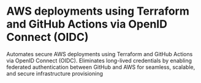 # AWS deployments using Terraform and GitHub Actions via OpenID Connect (OIDC)

Automates secure AWS deployments using Terraform and GitHub Actions via OpenID Connect (OIDC). Eliminates long-lived credentials by enabling federated authentication between GitHub and AWS for seamless, scalable, and secure infrastructure provisioning
